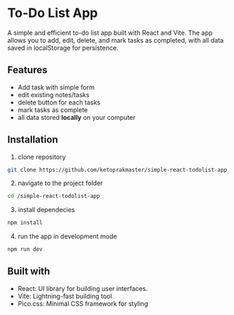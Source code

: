 # To-Do List App

A simple and efficient to-do list app built with React and Vite. The app allows you to add, edit, delete, and mark tasks as completed, with all data saved in localStorage for persistence.

## Features
- Add task with simple form
- edit existing notes/tasks
- delete button for each tasks
- mark tasks as complete
- all data stored **locally** on your computer

## Installation
1. clone repository
```bash
git clone https://github.com/ketoprakmaster/simple-react-todolist-app
```
2. navigate to the project folder
```bash
cd /simple-react-todolist-app
```
3. install dependecies
```bash
npm install
```
4. run the app in development mode
```bash
npm run dev
```
## Built with
- React: UI library for building user interfaces.
- Vite: Lightning-fast building tool
- Pico.css: Minimal CSS framework for styling

